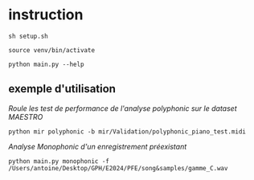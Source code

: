 # instruction
```
sh setup.sh
```
```
source venv/bin/activate
```
```
python main.py --help
```

## exemple d'utilisation
*Roule les test de performance de l'analyse polyphonic sur le dataset MAESTRO*
```
python mir polyphonic -b mir/Validation/polyphonic_piano_test.midi
```
*Analyse Monophonic d'un enregistrement préexistant*
```
python main.py monophonic -f /Users/antoine/Desktop/GPH/E2024/PFE/song&samples/gamme_C.wav
```
